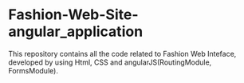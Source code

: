 # Fashion-Web-Site-angular_application
This repository contains all the code related to Fashion Web Inteface, developed by using Html, CSS and  angularJS(RoutingModule, FormsModule).
